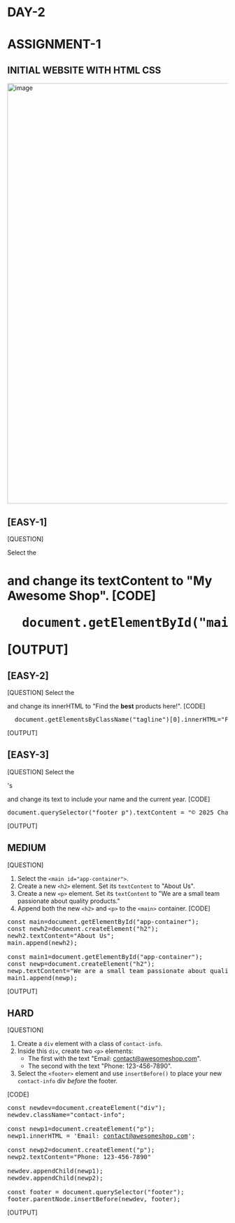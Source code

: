 # DAY-2 
# ASSIGNMENT-1
## INITIAL WEBSITE WITH HTML CSS

<img width="958" alt="image" src="https://github.com/user-attachments/assets/e293d949-97b7-446d-af65-dacf3a248ee6" />

## [EASY-1]

[QUESTION]

Select the <h1 id="main-heading"> and change its textContent to "My Awesome Shop".
[CODE]
<pre>
  document.getElementById("main-heading").textContent="My Awesome Shop"
</pre>
[OUTPUT]


## [EASY-2]
[QUESTION]
Select the <p class="tagline"> and change its innerHTML to "Find the <strong>best</strong> products here!".
[CODE]
<pre>
  document.getElementsByClassName("tagline")[0].innerHTML="Find the <strong>best</strong> products here!"
</pre>
[OUTPUT]


## [EASY-3]
[QUESTION]
Select the <footer>'s <p> and change its text to include your name and the current year.
[CODE]
<pre>
document.querySelector("footer p").textContent = "&copy; 2025 Charishma Gajula!";
</pre>
[OUTPUT]

## MEDIUM
[QUESTION]
1. Select the `<main id="app-container">`.
2. Create a new `<h2>` element. Set its `textContent` to "About Us".
3. Create a new `<p>` element. Set its `textContent` to "We are a small team passionate about quality products."
4. Append both the new `<h2>` and `<p>` to the `<main>` container.
[CODE]
<pre>
const main=document.getElementById("app-container");
const newh2=document.createElement("h2");
newh2.textContent="About Us";
main.append(newh2);

const main1=document.getElementById("app-container");
const newp=document.createElement("h2");
newp.textContent="We are a small team passionate about quality products.";
main1.append(newp);
</pre>
[OUTPUT]


## HARD

[QUESTION]
1. Create a `div` element with a class of `contact-info`.
2. Inside this `div`, create two `<p>` elements:
    - The first with the text "Email: [contact@awesomeshop.com](mailto:contact@awesomeshop.com)".
    - The second with the text "Phone: 123-456-7890".
3. Select the `<footer>` element and use `insertBefore()` to place your new `contact-info` div *before* the footer.

[CODE]
<pre>
const newdev=document.createElement("div");
newdev.className="contact-info";

const newp1=document.createElement("p");
newp1.innerHTML = 'Email: <a href="mailto:contact@awesomeshop.com">contact@awesomeshop.com</a>';

const newp2=document.createElement("p");
newp2.textContent="Phone: 123-456-7890"

newdev.appendChild(newp1);
newdev.appendChild(newp2);

const footer = document.querySelector("footer");
footer.parentNode.insertBefore(newdev, footer);
</pre>
[OUTPUT]





